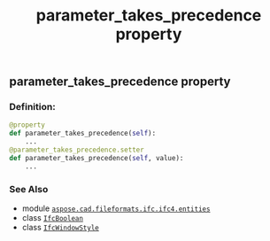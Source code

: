 ﻿---
title: parameter_takes_precedence property
second_title: Aspose.CAD for Python via .NET API References
description: 
type: docs
weight: 130
url: /python-net/aspose.cad.fileformats.ifc.ifc4.entities/ifcwindowstyle/parameter_takes_precedence/
is_root: false
---

## parameter_takes_precedence property

### Definition:
```python
@property
def parameter_takes_precedence(self):
    ...
@parameter_takes_precedence.setter
def parameter_takes_precedence(self, value):
    ...
```

### See Also
* module [`aspose.cad.fileformats.ifc.ifc4.entities`](../../)
* class [`IfcBoolean`](/cad/python-net/aspose.cad.fileformats.ifc.ifc4.types/ifcboolean)
* class [`IfcWindowStyle`](/cad/python-net/aspose.cad.fileformats.ifc.ifc4.entities/ifcwindowstyle)
